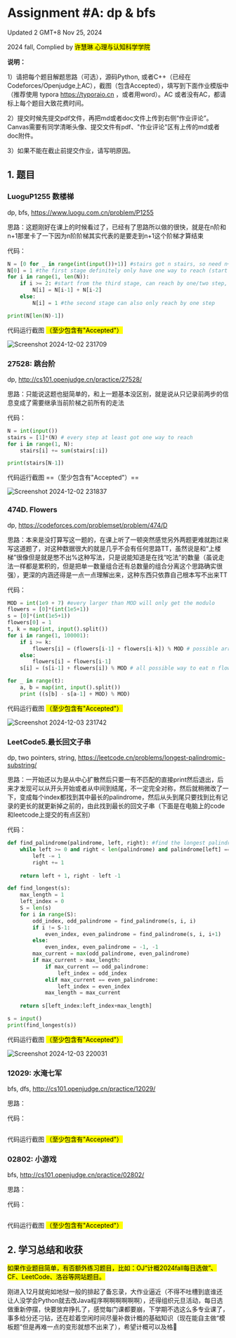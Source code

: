 # Assignment #A: dp & bfs

Updated 2 GMT+8 Nov 25, 2024

2024 fall, Complied by <mark>许慧琳 心理与认知科学学院</mark>



**说明：**

1）请把每个题目解题思路（可选），源码Python, 或者C++（已经在Codeforces/Openjudge上AC），截图（包含Accepted），填写到下面作业模版中（推荐使用 typora https://typoraio.cn ，或者用word）。AC 或者没有AC，都请标上每个题目大致花费时间。

2）提交时候先提交pdf文件，再把md或者doc文件上传到右侧“作业评论”。Canvas需要有同学清晰头像、提交文件有pdf、"作业评论"区有上传的md或者doc附件。

3）如果不能在截止前提交作业，请写明原因。



## 1. 题目

### LuoguP1255 数楼梯

dp, bfs, https://www.luogu.com.cn/problem/P1255

思路：这题刚好在课上的时候看过了，已经有了思路所以做的很快，就是在n阶和n+1那里卡了一下因为n阶阶梯其实代表的是要走到n+1这个阶梯才算结束



代码：

```python
N = [0 for _ in range(int(input())+1)] #stairs got n stairs, so need n+1 stepcase to reach another "floor"
N[0] = 1 #the first stage definitely only have one way to reach (start from the first stage)
for i in range(1, len(N)):
    if i >= 2: #start from the third stage, can reach by one/two step, s.t. two ways in total
        N[i] = N[i-1] + N[i-2]
    else:
        N[i] = 1 #the second stage can also only reach by one step

print(N[len(N)-1])

```



代码运行截图 <mark>（至少包含有"Accepted"）</mark>

![Screenshot 2024-12-02 231709](https://github.com/user-attachments/assets/bb71ea31-9db0-452c-b481-aca583c5e482)



### 27528: 跳台阶

dp, http://cs101.openjudge.cn/practice/27528/

思路：只能说这题也挺简单的，和上一题基本没区别，就是说从只记录前两步的信息变成了需要继承当前阶梯之前所有的走法



代码：

```python
N = int(input())
stairs = [1]*(N) # every step at least got one way to reach
for i in range(1, N):
    stairs[i] += sum(stairs[:i])

print(stairs[N-1])

```



代码运行截图 ==（至少包含有"Accepted"）==

![Screenshot 2024-12-02 231837](https://github.com/user-attachments/assets/c418d9bd-7777-40d4-bd45-1e7bd15acc6f)



### 474D. Flowers

dp, https://codeforces.com/problemset/problem/474/D

思路：本来是没打算写这一题的，在课上听了一顿突然感觉另外两题更难就跑过来写这道题了，对这种数据很大的就是几乎不会有任何思路TT，虽然说是和“上楼梯”很像但是就是憋不出%这种写法，只是说能知道是在找“吃法”的数量（虽说走法一样都是累积的，但是把单一数量组合还有总数量的组合分离这个思路确实很强），更深的内涵还得是一点一点理解出来，这种东西只依靠自己根本写不出来TT



代码：

```python
MOD = int(1e9 + 7) #every larger than MOD will only get the modulo
flowers = [0]*(int(1e5+1))
s = [0]*(int(1e5+1))
flowers[0] = 1
t, k = map(int, input().split())
for i in range(1, 100001):
    if i >= k:
        flowers[i] = (flowers[i-1] + flowers[i-k]) % MOD # possible arrangement for i red & white flowers
    else:
        flowers[i] = flowers[i-1]
    s[i] = (s[i-1] + flowers[i]) % MOD # all possible way to eat n flowers

for _ in range(t):
    a, b = map(int, input().split())
    print ((s[b] - s[a-1] + MOD) % MOD)

```



代码运行截图 <mark>（至少包含有"Accepted"）</mark>

![Screenshot 2024-12-03 231742](https://github.com/user-attachments/assets/82c9e4d9-580b-414b-988e-44c12c41cdfd)



### LeetCode5.最长回文子串

dp, two pointers, string, https://leetcode.cn/problems/longest-palindromic-substring/

思路：一开始还以为是从中心扩散然后只要一有不匹配的直接print然后退出，后来才发现可以从开头开始或者从中间到结尾，不一定完全对称，然后就稍微改了一下，变成每个index都找到其中最长的palindrome，然后从头到尾只要找到比有记录的更长的就更新掉之前的，由此找到最长的回文子串（下面是在电脑上的code和leetcode上提交的有点区别）



代码：

```python
def find_palindrome(palindrome, left, right): #find the longest palindrome can get in current index
    while left >= 0 and right < len(palindrome) and palindrome[left] == palindrome[right]:
        left -= 1
        right += 1
    
    return left + 1, right - left -1

def find_longest(s):
    max_length = 1
    left_index = 0
    S = len(s)
    for i in range(S):
        odd_index, odd_palindrome = find_palindrome(s, i, i)
        if i != S-1:
            even_index, even_palindrome = find_palindrome(s, i, i+1)
        else:
            even_index, even_palindrome = -1, -1
        max_current = max(odd_palindrome, even_palindrome)
        if max_current > max_length:
            if max_current == odd_palindrome:
                left_index = odd_index
            elif max_current == even_palindrome:
                left_index = even_index
            max_length = max_current
    
    return s[left_index:left_index+max_length]

s = input()
print(find_longest(s))

```



代码运行截图 <mark>（至少包含有"Accepted"）</mark>

![Screenshot 2024-12-03 220031](https://github.com/user-attachments/assets/6a68e118-762b-4d08-b502-3989fc04acbc)



### 12029: 水淹七军

bfs, dfs, http://cs101.openjudge.cn/practice/12029/

思路：



代码：

```python

```



代码运行截图 <mark>（至少包含有"Accepted"）</mark>





### 02802: 小游戏

bfs, http://cs101.openjudge.cn/practice/02802/

思路：



代码：

```python

```



代码运行截图 <mark>（至少包含有"Accepted"）</mark>





## 2. 学习总结和收获

<mark>如果作业题目简单，有否额外练习题目，比如：OJ“计概2024fall每日选做”、CF、LeetCode、洛谷等网站题目。</mark>

刚进入12月就宛如地狱一般的排起了备忘录，大作业逼近（不得不吐槽到底谁还让人没学会Python就去改Java程序啊啊啊啊啊啊），还得组织元旦活动，每日选做重新停摆，快要放弃挣扎了，感觉每门课都要崩，下学期不选这么多专业课了，事多给分还刁钻，还在趁着空闲时间尽量补救计概的基础知识（现在能自主做“模板题”但是再难一点的变形就想不出来了），希望计概可以及格🙏



